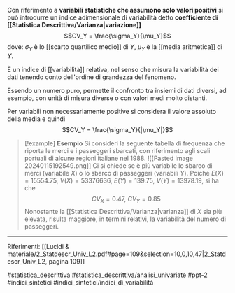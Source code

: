 Con riferimento a **variabili statistiche che assumono solo valori positivi** si può introdurre un indice adimensionale di variabilità detto **coefficiente di [[Statistica Descrittiva/Varianza|variazione]]** $$CV_Y = \frac{\sigma_Y}{\mu_Y}$$dove: $\sigma_Y$ è lo [[scarto quartilico medio]] di $Y$, $\mu_Y$ è la [[media aritmetica]] di $Y$.

È un indice di [[variabilità]] relativa, nel senso che misura la variabilità dei dati tenendo conto dell'ordine di grandezza del fenomeno.

Essendo un numero puro, permette il confronto tra insiemi di dati diversi, ad esempio, con unità di misura diverse o con valori medi molto distanti.

Per variabili non necessariamente positive si considera il valore assoluto della media e quindi $$CV_Y = \frac{\sigma_Y}{|\mu_Y|}$$ 
>[!example] **Esempio**
Si consideri la seguente tabella di frequenza che riporta le merci e i passeggeri sbarcati, con riferimento agli scali portuali di alcune regioni italiane nel 1988.
![[Pasted image 20240115192549.png]]
Ci si chiede se è più variabile lo sbarco di merci (variabile $X$) o lo sbarco di passeggeri (variabili $Y$). Poiché $E(X) = 15554.75,\ V(X) = 53376636,\ E(Y) = 139.75,\ V(Y) = 13978.19$, si ha che $$CV_X = 0.47,\ CV_Y=0.85$$ Nonostante la [[Statistica Descrittiva/Varianza|varianza]] di $X$ sia più elevata, risulta maggiore, in termini relativi, la variabilità del numero di passeggeri.
***

Riferimenti:
[[Lucidi & materiale/2_Statdescr_Univ_L2.pdf#page=109&selection=10,0,10,47|2_Statdescr_Univ_L2, pagina 109]]

#statistica_descrittiva 
#statistica_descrittiva/analisi_univariate
#ppt-2 
#indici_sintetici 
#indici_sintetici/indici_di_variabilità  